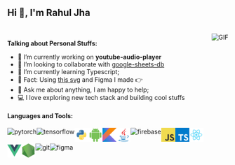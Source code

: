 ## Hi 👋, I'm Rahul Jha

<br />


  <img align="right" alt="GIF" src="./animate.gif" height="400"/>
  
**Talking about Personal Stuffs:**

- 🔭 I’m currently working on **youtube-audio-player**
- 🤝 I’m looking to collaborate with [google-sheets-db](https://github.com/rahul-jha98/google-sheets-db)
- 🌱 I’m currently learning Typescript; 
- 🎨 Fact: Using [this svg](https://storyset.com/illustration/javascript-frameworks/amico) and Figma I made 👉
- 💬 Ask me about anything, I am happy to help;
- 💻 I love exploring new tech stack and building cool stuffs

#### Languages and Tools:
<p align='left'><a href="https://pytorch.org/" target="_blank"> <img align="left" src="https://www.vectorlogo.zone/logos/pytorch/pytorch-icon.svg" style="padding-bottom: 4px;" alt="pytorch" height="32px"/> </a> 
</p><p align='left'><a href="https://www.tensorflow.org" target="_blank"> <img align="left" src="https://www.vectorlogo.zone/logos/tensorflow/tensorflow-icon.svg" style="padding-bottom: 4px;" alt="tensorflow" height="32px"/> </a> 

</p><p align='left'><a href="https://www.python.org" target="_blank"><code><img align="left" alt="Python" height ="32px" style="padding-bottom: 4px;" src="https://raw.githubusercontent.com/github/explore/80688e429a7d4ef2fca1e82350fe8e3517d3494d/topics/python/python.png"/></code></a>

</p><p align='left'><a href="https://developer.android.com" target="_blank"> <img align="left" alt="Android" height ="32px" style="padding-bottom: 4px;" src="https://raw.githubusercontent.com/github/explore/80688e429a7d4ef2fca1e82350fe8e3517d3494d/topics/android/android.png"> </a>

</p><p align='left'><a href="https://kotlinlang.org" target="_blank"><img align="left" alt="Kotlin" height ="32px" style="padding-bottom: 4px;" src="https://raw.githubusercontent.com/github/explore/80688e429a7d4ef2fca1e82350fe8e3517d3494d/topics/kotlin/kotlin.png"></a>

</p><p align='left'><a href="https://www.java.com" target="_blank"><img align="left" alt="Kotlin" height ="32px" style="padding-bottom: 4px;" src="https://raw.githubusercontent.com/devicons/devicon/master/icons/java/java-original.svg"></a>

</p><p align='left'><a href="https://firebase.google.com/" target="_blank"> <img align="left" src="https://www.vectorlogo.zone/logos/firebase/firebase-icon.svg" style="padding-bottom: 4px;" alt="firebase" height ="32px"/> </a>

</p><p align='left'><a href="https://developer.mozilla.org/en-US/docs/Web/JavaScript" target="_blank"> <img align="left" alt="JavaScript" height ="32px" style="padding-bottom: 4px;"  src="https://raw.githubusercontent.com/github/explore/80688e429a7d4ef2fca1e82350fe8e3517d3494d/topics/javascript/javascript.png"> </a>

</p><p align='left'><a href="https://www.typescriptlang.org/" target="_blank"><img align="left" alt="Typescirpt" height ="32px" style="padding-bottom: 4px;" src="https://raw.githubusercontent.com/github/explore/80688e429a7d4ef2fca1e82350fe8e3517d3494d/topics/typescript/typescript.png"></a>

</p><p align='left'><a href="https://reactjs.org/" target="_blank"> <img align="left" alt="React" height ="32px" style="padding-bottom: 4px;" src="https://raw.githubusercontent.com/github/explore/80688e429a7d4ef2fca1e82350fe8e3517d3494d/topics/react/react.png"></a>

</p><p align='left'><a href="https://vuejs.org/" target="_blank"><img align="left" alt="Vue" height ="32px" style="padding-bottom: 4px;" src="https://raw.githubusercontent.com/github/explore/80688e429a7d4ef2fca1e82350fe8e3517d3494d/topics/vue/vue.png"></a>

</p><p align='left'><a href="https://nodejs.org" target="_blank"><img align="left" alt="Node.js" height ="32px" style="padding-bottom: 4px;" src="https://raw.githubusercontent.com/github/explore/80688e429a7d4ef2fca1e82350fe8e3517d3494d/topics/nodejs/nodejs.png"></a>


</p><p align='left'><a href="https://git-scm.com/" target="_blank"> <img src="https://www.vectorlogo.zone/logos/git-scm/git-scm-icon.svg" align="left" style="padding-bottom: 4px;" alt="git" height='32px'/> </a>

</p><p align='left'><a href="https://www.figma.com/" target="_blank"> <img src="https://www.vectorlogo.zone/logos/figma/figma-icon.svg" align="left" style="padding-bottom: 4px;" alt="figma" height='32px'/> </a></p>
